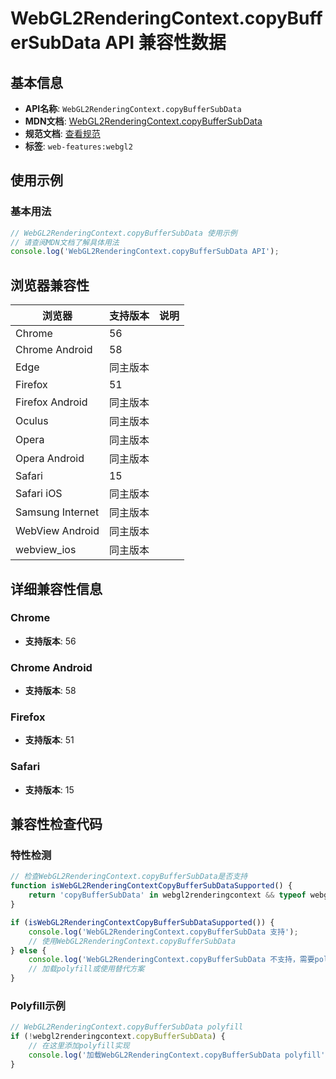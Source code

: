 # WebGL2RenderingContext.copyBufferSubData API 兼容性数据

## 基本信息

- **API名称**: `WebGL2RenderingContext.copyBufferSubData`
- **MDN文档**: [WebGL2RenderingContext.copyBufferSubData](https://developer.mozilla.org/docs/Web/API/WebGL2RenderingContext/copyBufferSubData)
- **规范文档**: [查看规范](https://registry.khronos.org/webgl/specs/latest/2.0/#3.7.3)
- **标签**: `web-features:webgl2`

## 使用示例

### 基本用法

```javascript
// WebGL2RenderingContext.copyBufferSubData 使用示例
// 请查阅MDN文档了解具体用法
console.log('WebGL2RenderingContext.copyBufferSubData API');
```

## 浏览器兼容性

| 浏览器 | 支持版本 | 说明 |
|--------|----------|------|
| Chrome | 56 |  |
| Chrome Android | 58 |  |
| Edge | 同主版本 |  |
| Firefox | 51 |  |
| Firefox Android | 同主版本 |  |
| Oculus | 同主版本 |  |
| Opera | 同主版本 |  |
| Opera Android | 同主版本 |  |
| Safari | 15 |  |
| Safari iOS | 同主版本 |  |
| Samsung Internet | 同主版本 |  |
| WebView Android | 同主版本 |  |
| webview_ios | 同主版本 |  |

## 详细兼容性信息

### Chrome

- **支持版本**: 56

### Chrome Android

- **支持版本**: 58

### Firefox

- **支持版本**: 51

### Safari

- **支持版本**: 15

## 兼容性检查代码

### 特性检测

```javascript
// 检查WebGL2RenderingContext.copyBufferSubData是否支持
function isWebGL2RenderingContextCopyBufferSubDataSupported() {
    return 'copyBufferSubData' in webgl2renderingcontext && typeof webgl2renderingcontext.copyBufferSubData === 'function';
}

if (isWebGL2RenderingContextCopyBufferSubDataSupported()) {
    console.log('WebGL2RenderingContext.copyBufferSubData 支持');
    // 使用WebGL2RenderingContext.copyBufferSubData
} else {
    console.log('WebGL2RenderingContext.copyBufferSubData 不支持，需要polyfill');
    // 加载polyfill或使用替代方案
}
```

### Polyfill示例

```javascript
// WebGL2RenderingContext.copyBufferSubData polyfill
if (!webgl2renderingcontext.copyBufferSubData) {
    // 在这里添加polyfill实现
    console.log('加载WebGL2RenderingContext.copyBufferSubData polyfill');
}
```

